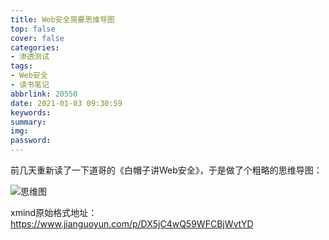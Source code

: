 ```yaml
---
title: Web安全简要思维导图
top: false
cover: false
categories:
- 渗透测试
tags:
- Web安全
- 读书笔记
abbrlink: 20550
date: 2021-01-03 09:30:59
keywords:
summary:
img:
password:
---
```


前几天重新读了一下道哥的《白帽子讲Web安全》，于是做了个粗略的思维导图：

![思维图](https://geoer666-1257264766.cos.ap-beijing.myqcloud.com/%E7%99%BD%E5%B8%BD%E5%AD%90%E8%AE%B2Web%E5%AE%89%E5%85%A8.png)



xmind原始格式地址：https://www.jianguoyun.com/p/DX5jC4wQ59WFCBjWvtYD





